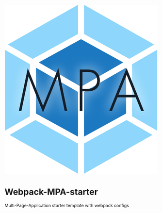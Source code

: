 
<div align="center">
  <br>
  <img src="https://raw.githubusercontent.com/Abdulloh76/mpa-starter/f3167981408791f93ecec65f4693982d932a9df0/src/assets/webpack-mpa.svg" alt="Webpack MPA Logo">
	<br>
</div>

# Webpack-MPA-starter
Multi-Page-Application starter template with webpack configs


